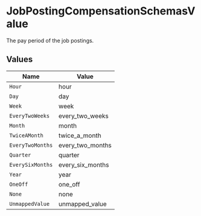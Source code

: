 # JobPostingCompensationSchemasValue

The pay period of the job postings.


## Values

| Name             | Value            |
| ---------------- | ---------------- |
| `Hour`           | hour             |
| `Day`            | day              |
| `Week`           | week             |
| `EveryTwoWeeks`  | every_two_weeks  |
| `Month`          | month            |
| `TwiceAMonth`    | twice_a_month    |
| `EveryTwoMonths` | every_two_months |
| `Quarter`        | quarter          |
| `EverySixMonths` | every_six_months |
| `Year`           | year             |
| `OneOff`         | one_off          |
| `None`           | none             |
| `UnmappedValue`  | unmapped_value   |